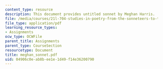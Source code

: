 ```yaml
---
content_type: resource
description: This document provides untitled sonnet by Meghan Harris.
file: /media/courses/21l-704-studies-in-poetry-from-the-sonneteers-to-the-metaphysicals-spring-2006/04906c0eab8bee1e1d49f14e36200790_meghan_sonnet.pdf
file_type: application/pdf
learning_resource_types:
- Assignments
ocw_type: OCWFile
parent_title: Assignments
parent_type: CourseSection
resourcetype: Document
title: meghan_sonnet.pdf
uid: 04906c0e-ab8b-ee1e-1d49-f14e36200790
---
```

